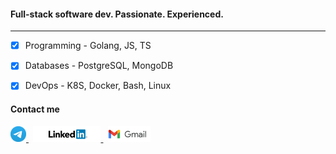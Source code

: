 <!--img width="100%" src="assets/headline.gif" -->

#### Full-stack software dev. Passionate. Experienced.
---
- [x] Programming - Golang, JS, TS
- [x] Databases - PostgreSQL, MongoDB
- [x] DevOps - K8S, Docker, Bash, Linux


<h4 class="text-center"> Contact me </h4>
<a href="https://t.me/AntonNesterov" target="_blank">
<img height="25" src="assets/telegram.png">
</a> <sup>&nbsp;</sup> <a href="https://www.linkedin.com/in/anton-alex-nesterov/" target="_blank">
    <img height="25" src="assets/linkedin.png" />
</a> <sup>&nbsp;</sup> <a href="mailto:arch.nesterov@gmail.com" target="_blank">
<img height="25" src="assets/gmail.png">
</a> 


